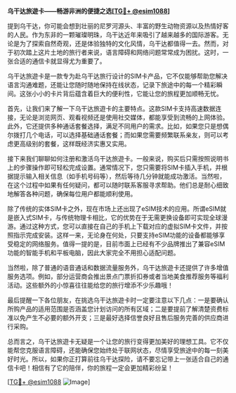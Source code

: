 **乌干达旅遊卡——畅游非洲的便捷之选[[TG💪+ @esim1088](https://t.me/s/esim1088)]**

提到乌干达，你可能会想到壮丽的尼罗河源头、丰富的野生动物资源以及热情好客的人民。作为东非的一颗璀璨明珠，乌干达近年来吸引了越来越多的国际游客。无论是为了探索自然奇观，还是体验独特的文化风情，乌干达都值得一去。然而，对于初次踏上这片土地的旅行者来说，语言障碍和网络问题常常成为困扰。这时，一张合适的通信卡就显得尤为重要了。

乌干达旅遊卡是一款专为赴乌干达旅行设计的SIM卡产品，它不仅能够帮助您解决语言沟通难题，还能让您随时随地保持在线状态，记录下旅途中的每一个精彩瞬间。这张小小的卡片背后蕴含着巨大的便利性，它能让您的旅程更加顺畅无忧。

首先，让我们来了解一下乌干达旅遊卡的主要特点。这款SIM卡支持高速数据连接，无论是浏览网页、观看视频还是使用社交媒体，都能享受到流畅的上网体验。此外，它还提供多种通话套餐选择，满足不同用户的需求。比如，如果您只是想偶尔拨打几个电话，可以选择基础通话套餐；而如果您需要频繁联系亲友，则可以考虑更高级别的套餐，这样既经济实惠又实用。

接下来我们聊聊如何注册和激活乌干达旅遊卡。一般来说，购买后只需按照说明书上的步骤操作即可轻松完成设置。通常情况下，您只需要将SIM卡插入手机，并根据提示输入相关信息（如手机号码等），然后等待几分钟就能成功激活。当然啦，在这个过程中如果有任何疑问，都可以随时联系客服寻求帮助。他们总是耐心细致地解答各种问题，确保每位用户都能顺利使用。

除了传统的实体SIM卡之外，现在市场上还出现了eSIM技术的应用。所谓eSIM就是嵌入式SIM卡，与传统物理卡相比，它的优势在于无需更换设备即可实现全球漫游。通过这种方式，您可以直接在自己的手机上下载对应的虚拟SIM卡文件，并按照指示完成安装。这样一来，无论身在何处，只要支持eSIM功能的设备都能够享受稳定的网络服务。值得一提的是，目前市面上已经有不少品牌推出了兼容eSIM功能的智能手机和平板电脑，因此大家完全不用担心适配问题。

当然啦，除了普通的语音通话和数据流量服务外，乌干达旅遊卡还提供了许多增值服务选项。例如，部分运营商会推出景点门票折扣券或者当地美食推荐服务等福利活动。这些额外的小惊喜往往能给您的旅行增添不少乐趣哦！

最后提醒一下各位朋友，在挑选乌干达旅遊卡时一定要注意以下几点：一是要确认所购产品的适用范围是否涵盖您计划访问的所有区域；二是要提前了解清楚资费标准以免产生不必要的额外开支；三是最好选择信誉良好且售后服务完善的供应商进行采购。

总而言之，乌干达旅遊卡无疑是一个让您的旅行变得更加美好的理想工具。它不仅能帮您克服语言障碍，还能确保您始终处于联网状态，尽情享受旅途中的每一刻美好时光。所以，如果你正打算前往乌干达探险，请不要忘记带上一张适合自己的通信卡吧！相信有了它的陪伴，你的旅程一定会更加精彩纷呈！

[[TG💪+ @esim1088](https://t.me/s/esim1088) ![Image](https://i.postimg.cc/4NQfJmqS/Snipaste-2025-05-13-00-14-12.png)]